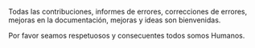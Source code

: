 Todas las contribuciones, informes de errores, correcciones de errores, mejoras en la documentación, mejoras y ideas son bienvenidas.

Por favor seamos respetuosos y consecuentes todos somos Humanos.

